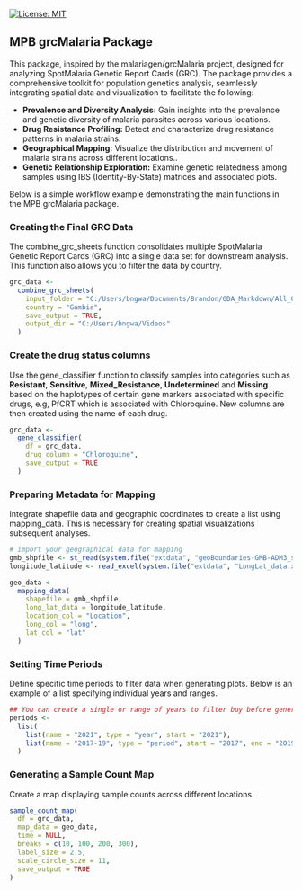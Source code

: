 
[![License:
MIT](https://img.shields.io/badge/License-MIT-yellow.svg)](LICENSE.md)

## MPB grcMalaria Package

This package, inspired by the malariagen/grcMalaria project, designed
for analyzing SpotMalaria Genetic Report Cards (GRC). The package
provides a comprehensive toolkit for population genetics analysis,
seamlessly integrating spatial data and visualization to facilitate the
following:

- **Prevalence and Diversity Analysis:** Gain insights into the
  prevalence and genetic diversity of malaria parasites across various
  locations.
- **Drug Resistance Profiling:** Detect and characterize drug resistance
  patterns in malaria strains.
- **Geographical Mapping:** Visualize the distribution and movement of
  malaria strains across different locations..
- **Genetic Relationship Exploration:** Examine genetic relatedness
  among samples using IBS (Identity-By-State) matrices and associated
  plots.

Below is a simple workflow example demonstrating the main functions in
the MPB grcMalaria package.

### Creating the Final GRC Data

The combine_grc_sheets function consolidates multiple SpotMalaria
Genetic Report Cards (GRC) into a single data set for downstream
analysis. This function also allows you to filter the data by country.

``` r
grc_data <-
  combine_grc_sheets(
    input_folder = "C:/Users/bngwa/Documents/Brandon/GDA_Markdown/All_GRC_Reads_Gambia",
    country = "Gambia",
    save_output = TRUE,
    output_dir = "C:/Users/bngwa/Videos"
  )
```

### Create the drug status columns

Use the gene_classifier function to classify samples into categories
such as **Resistant**, **Sensitive**, **Mixed_Resistance**,
**Undetermined** and **Missing** based on the haplotypes of certain gene
markers associated with specific drugs, e.g, PfCRT which is associated
with Chloroquine. New columns are then created using the name of each
drug.

``` r
grc_data <-
  gene_classifier(
    df = grc_data,
    drug_column = "Chloroquine",
    save_output = TRUE
  )
```

### Preparing Metadata for Mapping

Integrate shapefile data and geographic coordinates to create a list
using mapping_data. This is necessary for creating spatial
visualizations subsequent analyses.

``` r
# import your geographical data for mapping
gmb_shpfile <- st_read(system.file("extdata", "geoBoundaries-GMB-ADM3_simplified.shp", package = "grcMPB"))
longitude_latitude <- read_excel(system.file("extdata", "LongLat_data.xlsx", package = "grcMPB"))

geo_data <-
  mapping_data(
    shapefile = gmb_shpfile,
    long_lat_data = longitude_latitude,
    location_col = "Location",
    long_col = "long",
    lat_col = "lat"
  )
```

### Setting Time Periods

Define specific time periods to filter data when generating plots. Below
is an example of a list specifying individual years and ranges.

``` r
## You can create a single or range of years to filter buy before generating the plots
periods <-
  list(
    list(name = "2021", type = "year", start = "2021"),
    list(name = "2017-19", type = "period", start = "2017", end = "2019")
  )
```

### Generating a Sample Count Map

Create a map displaying sample counts across different locations.

``` r
sample_count_map(
  df = grc_data,
  map_data = geo_data,
  time = NULL,
  breaks = c(10, 100, 200, 300),
  label_size = 2.5,
  scale_circle_size = 11,
  save_output = TRUE
)
```
